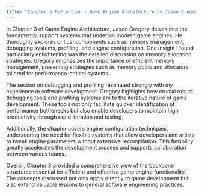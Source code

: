 ```yaml
---
title: "Chapter 3 Reflection - Game Engine Architecture by Jason Gregory"
---
```


In Chapter 3 of Game Engine Architecture, Jason Gregory delves into the fundamental support systems that underpin modern game engines. He thoroughly explores critical components such as memory management, debugging systems, profiling, and engine configuration. One insight I found particularly enlightening was the detailed discussion on memory allocation strategies. Gregory emphasizes the importance of efficient memory management, presenting strategies such as memory pools and allocators tailored for performance-critical systems.

The section on debugging and profiling resonated strongly with my experience in software development. Gregory highlights how crucial robust debugging tools and profiling systems are to the iterative nature of game development. These tools not only facilitate quicker identification of performance bottlenecks but also enable developers to maintain high productivity through rapid iteration and testing.

Additionally, the chapter covers engine configuration techniques, underscoring the need for flexible systems that allow developers and artists to tweak engine parameters without extensive recompilation. This flexibility greatly accelerates the development process and supports collaboration between various teams.

Overall, Chapter 3 provided a comprehensive view of the backbone structures essential for efficient and effective game engine functionality. The concepts discussed not only apply directly to game development but also extend valuable lessons to general software engineering practices.